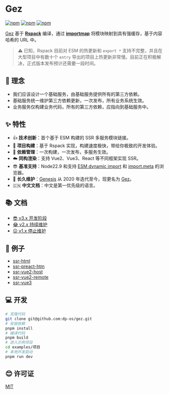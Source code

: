# Gez
[![npm](https://img.shields.io/npm/v/@gez/core.svg)](https://www.npmjs.com/package/@gez/core) 
[![npm](https://img.shields.io/npm/dm/@gez/core.svg)](https://www.npmjs.com/package/@gez/core)
[![npm](https://img.shields.io/npm/dt/@gez/core.svg)](https://www.npmjs.com/package/@gez/core)

[Gez](https://dp-os.github.io/gez/index.html) 基于 **[Rspack](https://rspack.dev/)** 编译，通过 **[importmap](https://developer.mozilla.org/zh-CN/docs/Web/HTML/Element/script/type/importmap)** 将模块映射到具有强缓存，基于内容哈希的 URL 中。
   
> **⚠️** 已知，Rspack 目前对 ESM 的热更新和 `export *` 支持不完整，并且在大型项目中有数十个 `entry` 导出的项目上热更新非常慢。目前正在积极解决，正式版本发布预计还需要一段时间。

## 🌈 理念
- 我们应该设计一个基础服务，由基础服务提供所有的第三方依赖。
- 基础服务统一维护第三方依赖更新，一次发布，所有业务系统生效。
- 业务服务仅构建业务代码，所有的第三方依赖，应指向到基础服务中。

## ✨ 特性
- 👍 **技术创新**：首个基于 ESM 构建的 SSR 多服务模块链接。
- 🚀 **项目构建**：基于 Rspack 实现，构建速度极快，带给你极致的开发体验。
- 🎯 **依赖管理**：一次构建，一次发布，多服务生效。
- ☁️ **同构渲染**：支持 Vue2、Vue3、React 等不同框架实现 SSR。
- 😎 **基准支持**：Node22.9 和支持 [ESM dynamic import](https://caniuse.com/es6-module-dynamic-import) 和 [import.meta](https://caniuse.com/mdn-javascript_operators_import_meta) 的浏览器。
- 👏 **长久维护**：[Genesis](https://www.npmjs.com/package/@fmfe/genesis-core) 从 2020 年迭代至今，现更名为 [Gez](https://dp-os.github.io/gez/index.html)。
- 🇨🇳 **中文文档**：中文是第一优先级的语言。

## 📚 文档
- [😎 v3.x 开发阶段](https://dp-os.github.io/gez/index.html)
- [😂 v2.x 持续维护](https://github.com/dp-os/gez/blob/v2/docs/zh-CN/README.md)
- [😖 v1.x 停止维护](https://fmfe.github.io/genesis-docs/guide/)

## 📖 例子
- [ssr-html](https://dp-os.github.io/gez/ssr-html/)
- [ssr-preact-htm](https://dp-os.github.io/gez/ssr-preact-htm/)
- [ssr-vue2-host](https://dp-os.github.io/gez/ssr-vue2-host/)
- [ssr-vue2-remote](https://dp-os.github.io/gez/ssr-vue2-remote/)
- [ssr-vue3](https://dp-os.github.io/gez/ssr-vue3/)

## 💻 开发
```bash
# 克隆代码
git clone git@github.com:dp-os/gez.git
# 安装依赖
pnpm install
# 编译代码
pnpm build
# 进入示例项目
cd examples/项目
# 本地开发启动
pnpm run dev
```
## 😊 许可证
[MIT](./LICENSE)
